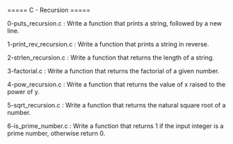 ===== C - Recursion =====

0-puts_recursion.c : Write a function that prints a string, followed by a new line.

1-print_rev_recursion.c : Write a function that prints a string in reverse.

2-strlen_recursion.c : Write a function that returns the length of a string.

3-factorial.c : Write a function that returns the factorial of a given number.

4-pow_recursion.c : Write a function that returns the value of x raised to the power of y.

5-sqrt_recursion.c : Write a function that returns the natural square root of a number.

6-is_prime_number.c : Write a function that returns 1 if the input integer is a prime number, otherwise return 0.
